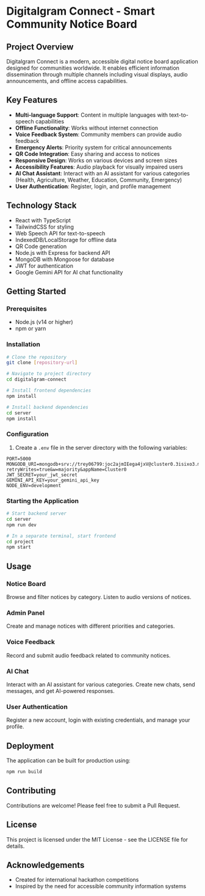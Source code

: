 # Digitalgram Connect - Smart Community Notice Board

## Project Overview
Digitalgram Connect is a modern, accessible digital notice board application designed for communities worldwide. It enables efficient information dissemination through multiple channels including visual displays, audio announcements, and offline access capabilities.

## Key Features
- **Multi-language Support**: Content in multiple languages with text-to-speech capabilities
- **Offline Functionality**: Works without internet connection
- **Voice Feedback System**: Community members can provide audio feedback
- **Emergency Alerts**: Priority system for critical announcements
- **QR Code Integration**: Easy sharing and access to notices
- **Responsive Design**: Works on various devices and screen sizes
- **Accessibility Features**: Audio playback for visually impaired users
- **AI Chat Assistant**: Interact with an AI assistant for various categories (Health, Agriculture, Weather, Education, Community, Emergency)
- **User Authentication**: Register, login, and profile management

## Technology Stack
- React with TypeScript
- TailwindCSS for styling
- Web Speech API for text-to-speech
- IndexedDB/LocalStorage for offline data
- QR Code generation
- Node.js with Express for backend API
- MongoDB with Mongoose for database
- JWT for authentication
- Google Gemini API for AI chat functionality

## Getting Started

### Prerequisites
- Node.js (v14 or higher)
- npm or yarn

### Installation
```bash
# Clone the repository
git clone [repository-url]

# Navigate to project directory
cd digitalgram-connect

# Install frontend dependencies
npm install

# Install backend dependencies
cd server
npm install
```

### Configuration
1. Create a `.env` file in the server directory with the following variables:
```
PORT=5000
MONGODB_URI=mongodb+srv://trey06799:joc2ajmIEega4jxV@cluster0.3isixo3.mongodb.net/?retryWrites=true&w=majority&appName=Cluster0
JWT_SECRET=your_jwt_secret
GEMINI_API_KEY=your_gemini_api_key
NODE_ENV=development
```

### Starting the Application
```bash
# Start backend server
cd server
npm run dev

# In a separate terminal, start frontend
cd project
npm start
```

## Usage

### Notice Board
Browse and filter notices by category. Listen to audio versions of notices.

### Admin Panel
Create and manage notices with different priorities and categories.

### Voice Feedback
Record and submit audio feedback related to community notices.

### AI Chat
Interact with an AI assistant for various categories. Create new chats, send messages, and get AI-powered responses.

### User Authentication
Register a new account, login with existing credentials, and manage your profile.

## Deployment
The application can be built for production using:
```bash
npm run build
```

## Contributing
Contributions are welcome! Please feel free to submit a Pull Request.

## License
This project is licensed under the MIT License - see the LICENSE file for details.

## Acknowledgements
- Created for international hackathon competitions
- Inspired by the need for accessible community information systems